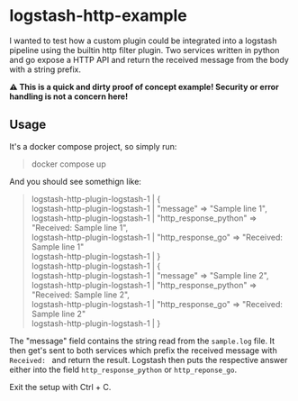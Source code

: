 # logstash-http-example

I wanted to test how a custom plugin could be integrated into a logstash pipeline using the builtin http filter plugin. Two services written in python and go expose a HTTP API and return the received message from the body with a string prefix.   

**⚠️ This is a quick and dirty proof of concept example! Security or error handling is not a concern here!**

## Usage

It's a docker compose project, so simply run:

> docker compose up

And you should see somethign like:

> logstash-http-plugin-logstash-1      | {   
> logstash-http-plugin-logstash-1      |                  "message" => "Sample line 1",   
> logstash-http-plugin-logstash-1      |     "http_response_python" => "Received: Sample line 1",   
> logstash-http-plugin-logstash-1      |         "http_response_go" => "Received: Sample line 1"   
> logstash-http-plugin-logstash-1      | }   
> logstash-http-plugin-logstash-1      | {   
> logstash-http-plugin-logstash-1      |                  "message" => "Sample line 2",   
> logstash-http-plugin-logstash-1      |     "http_response_python" => "Received: Sample line 2",   
> logstash-http-plugin-logstash-1      |         "http_response_go" => "Received: Sample line 2"   
> logstash-http-plugin-logstash-1      | }


The "message" field contains the string read from the `sample.log` file. It then get's sent to both services which prefix the received message with `Received: ` and return the result. Logstash then puts the respective answer either into the field `http_response_python` or `http_reponse_go`.

Exit the setup with Ctrl + C.